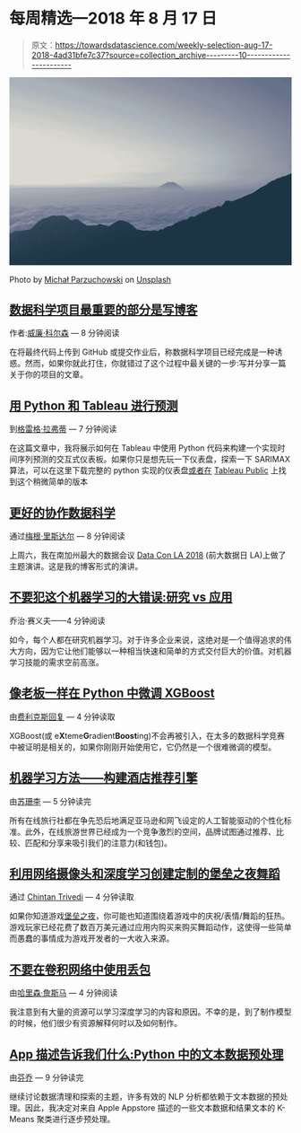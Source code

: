# 每周精选—2018 年 8 月 17 日

> 原文：<https://towardsdatascience.com/weekly-selection-aug-17-2018-4ad31bfe7c37?source=collection_archive---------10----------------------->

![](img/24eef7db58266657591f1d57a8277310.png)

Photo by [Michał Parzuchowski](https://unsplash.com/photos/KiY_mbigFNU?utm_source=unsplash&utm_medium=referral&utm_content=creditCopyText) on [Unsplash](https://unsplash.com/search/photos/selection?utm_source=unsplash&utm_medium=referral&utm_content=creditCopyText)

## [数据科学项目最重要的部分是写博客](/the-most-important-part-of-a-data-science-project-is-writing-a-blog-post-50715f37833a)

作者:[威廉·科尔森](https://medium.com/u/e2f299e30cb9?source=post_page-----4ad31bfe7c37--------------------------------) — 8 分钟阅读

在将最终代码上传到 GitHub 或提交作业后，称数据科学项目已经完成是一种诱惑。然而，如果你就此打住，你就错过了这个过程中最关键的一步:写并分享一篇关于你的项目的文章。

## [用 Python 和 Tableau 进行预测](/forecasting-with-python-and-tableau-dd37a218a1e5)

到[格雷格·拉弗蒂](https://medium.com/u/3c8205f57821?source=post_page-----4ad31bfe7c37--------------------------------) — 7 分钟阅读

在这篇文章中，我将展示如何在 Tableau 中使用 Python 代码来构建一个实现时间序列预测的交互式仪表板。如果你只是想先玩一下仪表盘，探索一下 SARIMAX 算法，可以在这里下载完整的 python 实现的仪表盘[或者在](https://github.com/raffg/air-passengers-arima/blob/master/sarimax.twbx) [Tableau Public](https://public.tableau.com/profile/greg4084#!/vizhome/sarimaxmodel/SARIMAXdashboard) 上找到这个稍微简单的版本

## [更好的协作数据科学](/better-collaborative-data-science-d2006b9c0d39)

通过[梅根·里斯达尔](https://medium.com/u/7acc8b3886c?source=post_page-----4ad31bfe7c37--------------------------------) — 8 分钟阅读

上周六，我在南加州最大的数据会议 [Data Con LA 2018](https://www.bigdatadayla.com/) (前大数据日 LA)上做了主题演讲。这是我的博客形式的演讲。

## [不要犯这个机器学习的大错误:研究 vs 应用](/dont-make-this-big-machine-learning-mistake-research-vs-application-bd52d5a9a8b9)

乔治·赛义夫——4 分钟阅读

如今，每个人都在研究机器学习。对于许多企业来说，这绝对是一个值得追求的伟大方向，因为它让他们能够以一种相当快速和简单的方式交付巨大的价值。对机器学习技能的需求空前高涨。

## [像老板一样在 Python 中微调 XGBoost](/fine-tuning-xgboost-in-python-like-a-boss-b4543ed8b1e)

由[费利克斯回复](https://medium.com/u/414435874b4b?source=post_page-----4ad31bfe7c37--------------------------------) — 4 分钟读取

XGBoost(或 e**X**teme**G**radient**Boost**ing)不会再被引入，在太多的数据科学竞赛中被证明是相关的，如果你刚刚开始使用它，它仍然是一个很难微调的模型。

## [机器学习方法——构建酒店推荐引擎](/a-machine-learning-approach-building-a-hotel-recommendation-engine-6812bfd53f50)

由[苏珊李](https://medium.com/u/731d8566944a?source=post_page-----4ad31bfe7c37--------------------------------) — 5 分钟读完

所有在线旅行社都在争先恐后地满足亚马逊和网飞设定的人工智能驱动的个性化标准。此外，在线旅游世界已经成为一个竞争激烈的空间，品牌试图通过推荐、比较、匹配和分享来吸引我们的注意力(和钱包)。

## [利用网络摄像头和深度学习创建定制的堡垒之夜舞蹈](/creating-custom-fortnite-dances-with-webcam-and-deep-learning-9b1a236c1b59)

通过 [Chintan Trivedi](https://medium.com/u/cba121ffc3f5?source=post_page-----4ad31bfe7c37--------------------------------) — 4 分钟读取

如果你知道游戏[堡垒之夜](https://www.epicgames.com/fortnite/en-US/home)，你可能也知道围绕着游戏中的庆祝/表情/舞蹈的狂热。游戏玩家已经花费了数百万美元通过应用内购买来购买舞蹈动作，这使得一些简单而愚蠢的事情成为游戏开发者的一大收入来源。

## [不要在卷积网络中使用丢包](/dont-use-dropout-in-convolutional-networks-81486c823c16)

由[哈里森·詹斯马](https://medium.com/u/f78a75e220e5?source=post_page-----4ad31bfe7c37--------------------------------) — 4 分钟阅读

我注意到有大量的资源可以学习深度学习的内容和原因。不幸的是，到了制作模型的时候，他们很少有资源解释何时以及如何制作。

## [App 描述告诉我们什么:Python 中的文本数据预处理](/what-app-descriptions-tell-us-text-data-preprocessing-in-python-afc7ed88360d)

由[芬乔](https://medium.com/u/511a811ea993?source=post_page-----4ad31bfe7c37--------------------------------) — 9 分钟读完

继续讨论数据清理和探索的主题，许多有效的 NLP 分析都依赖于文本数据的预处理。因此，我决定对来自 Apple Appstore 描述的一些文本数据和结果文本的 K-Means 聚类进行逐步预处理。